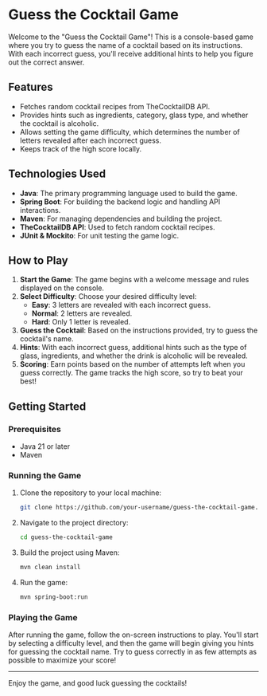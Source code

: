 # Guess the Cocktail Game

Welcome to the "Guess the Cocktail Game"! This is a console-based game where you try to guess the name of a cocktail based on its instructions. With each incorrect guess, you'll receive additional hints to help you figure out the correct answer.

## Features

- Fetches random cocktail recipes from TheCocktailDB API.
- Provides hints such as ingredients, category, glass type, and whether the cocktail is alcoholic.
- Allows setting the game difficulty, which determines the number of letters revealed after each incorrect guess.
- Keeps track of the high score locally.

## Technologies Used

- **Java**: The primary programming language used to build the game.
- **Spring Boot**: For building the backend logic and handling API interactions.
- **Maven**: For managing dependencies and building the project.
- **TheCocktailDB API**: Used to fetch random cocktail recipes.
- **JUnit & Mockito**: For unit testing the game logic.

## How to Play

1. **Start the Game**: The game begins with a welcome message and rules displayed on the console.
2. **Select Difficulty**: Choose your desired difficulty level:
    - **Easy**: 3 letters are revealed with each incorrect guess.
    - **Normal**: 2 letters are revealed.
    - **Hard**: Only 1 letter is revealed.
3. **Guess the Cocktail**: Based on the instructions provided, try to guess the cocktail's name.
4. **Hints**: With each incorrect guess, additional hints such as the type of glass, ingredients, and whether the drink is alcoholic will be revealed.
5. **Scoring**: Earn points based on the number of attempts left when you guess correctly. The game tracks the high score, so try to beat your best!

## Getting Started

### Prerequisites

- Java 21 or later
- Maven

### Running the Game

1. Clone the repository to your local machine:
    ```bash
    git clone https://github.com/your-username/guess-the-cocktail-game.git
    ```
2. Navigate to the project directory:
    ```bash
    cd guess-the-cocktail-game
    ```
3. Build the project using Maven:
    ```bash
    mvn clean install
    ```
4. Run the game:
    ```bash
    mvn spring-boot:run
    ```

### Playing the Game

After running the game, follow the on-screen instructions to play. You'll start by selecting a difficulty level, and then the game will begin giving you hints for guessing the cocktail name. Try to guess correctly in as few attempts as possible to maximize your score!

---

Enjoy the game, and good luck guessing the cocktails!
